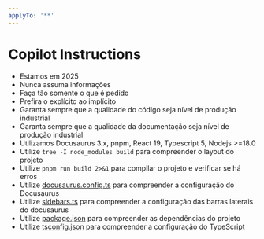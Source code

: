 ```yaml
---
applyTo: '**'
---
```


# Copilot Instructions

- Estamos em 2025
- Nunca assuma informações
- Faça tão somente o que é pedido
- Prefira o explícito ao implícito
- Garanta sempre que a qualidade do código seja nível de produção industrial
- Garanta sempre que a qualidade da documentação seja nível de produção industrial
- Utilizamos Docusaurus 3.x, pnpm, React 19, Typescript 5, Nodejs >=18.0
- Utilize `tree -I node_modules build` para compreender o layout do projeto
- Utilize `pnpm run build 2>&1` para compilar o projeto e verificar se há erros
- Utilize [docusaurus.config.ts](./docusaurus.config.ts) para compreender a configuração do Docusaurus
- Utilize [sidebars.ts](./sidebars.ts) para compreender a configuração das barras laterais do docusaurus
- Utilize [package.json](./package.json) para compreender as dependências do projeto
- Utilize [tsconfig.json](./tsconfig.json) para compreender a configuração do TypeScript
